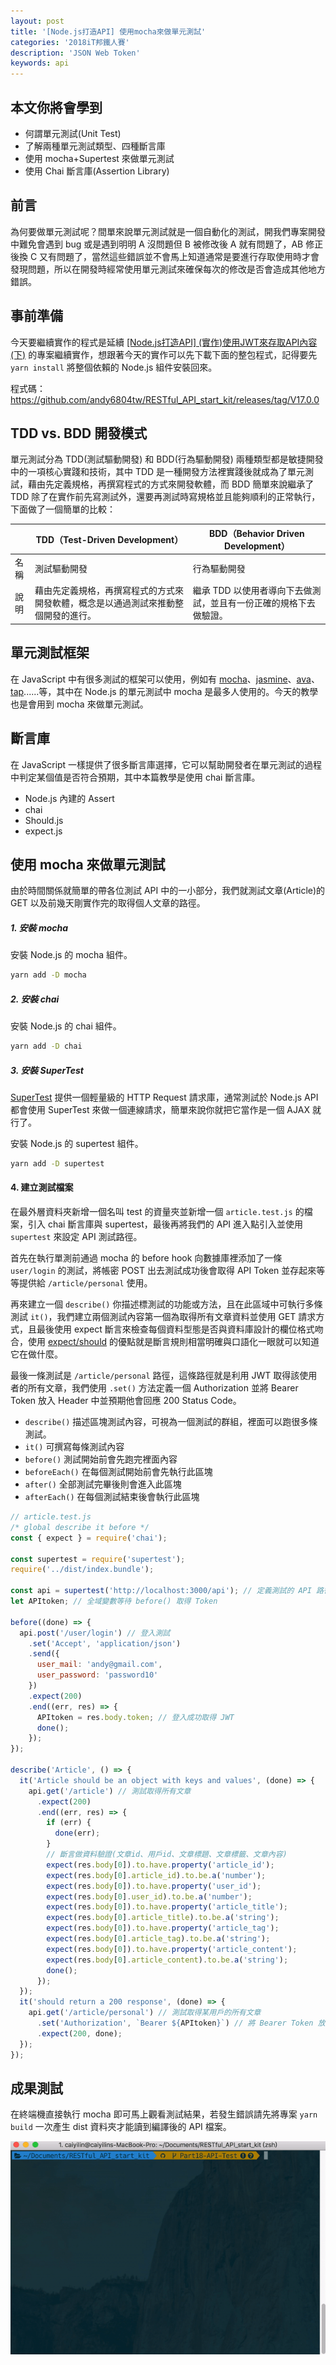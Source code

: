 ```yaml
---
layout: post
title: '[Node.js打造API] 使用mocha來做單元測試'
categories: '2018iT邦鐵人賽'
description: 'JSON Web Token'
keywords: api
---
```


## 本文你將會學到
- 何謂單元測試(Unit Test)
- 了解兩種單元測試類型、四種斷言庫
- 使用 mocha+Supertest 來做單元測試
- 使用 Chai 斷言庫(Assertion Library)

## 前言
為何要做單元測試呢？間單來說單元測試就是一個自動化的測試，開我們專案開發中難免會遇到 bug 或是遇到明明 A 沒問題但 B 被修改後 A 就有問題了，AB 修正後換 C 又有問題了，當然這些錯誤並不會馬上知道通常是要進行存取使用時才會發現問題，所以在開發時經常使用單元測試來確保每次的修改是否會造成其他地方錯誤。

## 事前準備
今天要繼續實作的程式是延續 [[Node.js打造API] (實作)使用JWT來存取API內容(下)](https://andy6804tw.github.io/2018/01/12/get-personal-article(2)/) 的專案繼續實作，想跟著今天的實作可以先下載下面的整包程式，記得要先 `yarn install` 將整個依賴的 Node.js 組件安裝回來。

程式碼：https://github.com/andy6804tw/RESTful_API_start_kit/releases/tag/V17.0.0

## TDD vs. BDD 開發模式
單元測試分為 TDD(測試驅動開發) 和 BDD(行為驅動開發) 兩種類型都是敏捷開發中的一項核心實踐和技術，其中 TDD 是一種開發方法裡實踐後就成為了單元測試，藉由先定義規格，再撰寫程式的方式來開發軟體，而 BDD 簡單來說繼承了 TDD 除了在實作前先寫測試外，還要再測試時寫規格並且能夠順利的正常執行，下面做了一個簡單的比較：

| |	TDD（Test-Driven Development）| BDD（Behavior Driven Development）|
|------------- | ------------- | ------------- |
|名稱| 測試驅動開發|行為驅動開發|
|說明|藉由先定義規格，再撰寫程式的方式來開發軟體，概念是以通過測試來推動整個開發的進行。|繼承 TDD 以使用者導向下去做測試，並且有一份正確的規格下去做驗證。|

## 單元測試框架
在 JavaScript 中有很多測試的框架可以使用，例如有 [mocha](https://github.com/mochajs/mocha)、[jasmine](https://github.com/jasmine/jasmine)、[ava](https://github.com/avajs/ava)、[tap](https://github.com/tapjs/node-tap)......等，其中在 Node.js 的單元測試中 mocha 是最多人使用的。今天的教學也是會用到 mocha 來做單元測試。

## 斷言庫
在 JavaScript 一樣提供了很多斷言庫選擇，它可以幫助開發者在單元測試的過程中判定某個值是否符合預期，其中本篇教學是使用 chai 斷言庫。

- Node.js 內建的 Assert
- chai
- Should.js
- expect.js

## 使用 mocha 來做單元測試
由於時間關係就簡單的帶各位測試 API 中的一小部分，我們就測試文章(Article)的 GET 以及前幾天剛實作完的取得個人文章的路徑。

##### 1. 安裝 mocha
安裝 Node.js 的 mocha 組件。

```bash
yarn add -D mocha
```

##### 2. 安裝 chai
安裝 Node.js 的 chai 組件。

```bash
yarn add -D chai
```

##### 3. 安裝 SuperTest
[SuperTest](https://github.com/visionmedia/supertest) 提供一個輕量級的 HTTP Request 請求庫，通常測試於 Node.js API 都會使用 SuperTest 來做一個連線請求，簡單來說你就把它當作是一個 AJAX 就行了。

安裝 Node.js 的 supertest 組件。

```bash
yarn add -D supertest
```

#### 4. 建立測試檔案
在最外層資料夾新增一個名叫 test 的資量夾並新增一個 `article.test.js` 的檔案，引入 chai 斷言庫與 supertest，最後再將我們的 API 進入點引入並使用 `supertest` 來設定 API 測試路徑。

首先在執行單測前通過 mocha 的 before hook 向數據庫裡添加了一條 `user/login` 的測試，將帳密 POST 出去測試成功後會取得 API Token 並存起來等等提供給 `/article/personal` 使用。

再來建立一個 `describe()` 你描述標測試的功能或方法，且在此區域中可執行多條測試 `it()`，我們建立兩個測試內容第一個為取得所有文章資料並使用 GET 請求方式，且最後使用 expect 斷言來檢查每個資料型態是否與資料庫設計的欄位格式吻合，使用 [expect/should](http://chaijs.com/api/bdd/) 的優點就是斷言規則相當明確與口語化一眼就可以知道它在做什麼。

最後一條測試是 `/article/personal` 路徑，這條路徑就是利用 JWT 取得該使用者的所有文章，我們使用 `.set()` 方法定義一個 Authorization 並將 Bearer Token 放入 Header 中並預期他會回應 200 Status Code。


- `describe()` 描述區塊測試內容，可視為一個測試的群組，裡面可以跑很多條測試。
- `it()` 可撰寫每條測試內容
- `before()` 測試開始前會先跑完裡面內容
- `beforeEach()` 在每個測試開始前會先執行此區塊
- `after()` 全部測試完畢後則會進入此區塊
- `afterEach()` 在每個測試結束後會執行此區塊

```js
// article.test.js
/* global describe it before */
const { expect } = require('chai');

const supertest = require('supertest');
require('../dist/index.bundle');

const api = supertest('http://localhost:3000/api'); // 定義測試的 API 路徑
let APItoken; // 全域變數等待 before() 取得 Token

before((done) => {
  api.post('/user/login') // 登入測試
    .set('Accept', 'application/json')
    .send({
      user_mail: 'andy@gmail.com',
      user_password: 'password10'
    })
    .expect(200)
    .end((err, res) => {
      APItoken = res.body.token; // 登入成功取得 JWT
      done();
    });
});

describe('Article', () => {
  it('Article should be an object with keys and values', (done) => {
    api.get('/article') // 測試取得所有文章
      .expect(200)
      .end((err, res) => {
        if (err) {
          done(err);
        }
        // 斷言做資料驗證(文章id、用戶id、文章標題、文章標籤、文章內容)
        expect(res.body[0]).to.have.property('article_id');
        expect(res.body[0].article_id).to.be.a('number');
        expect(res.body[0]).to.have.property('user_id');
        expect(res.body[0].user_id).to.be.a('number');
        expect(res.body[0]).to.have.property('article_title');
        expect(res.body[0].article_title).to.be.a('string');
        expect(res.body[0]).to.have.property('article_tag');
        expect(res.body[0].article_tag).to.be.a('string');
        expect(res.body[0]).to.have.property('article_content');
        expect(res.body[0].article_content).to.be.a('string');
        done();
      });
  });
  it('should return a 200 response', (done) => {
    api.get('/article/personal') // 測試取得某用戶的所有文章
      .set('Authorization', `Bearer ${APItoken}`) // 將 Bearer Token 放入 Header 中的 Authorization
      .expect(200, done);
  });
});
```

## 成果測試
在終端機直接執行 mocha 即可馬上觀看測試結果，若發生錯誤請先將專案 `yarn build` 一次產生 dist 資料夾才能讀到編譯後的 API 檔案。

<img src="/images/posts/it2018/img1070115-1.gif">
